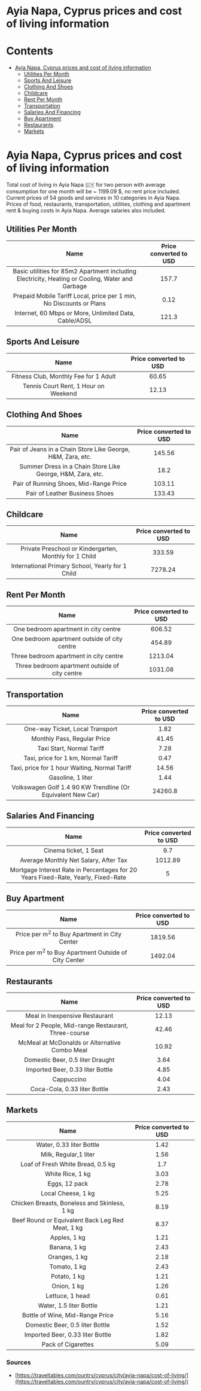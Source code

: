 
Ayia Napa, Cyprus prices and cost of living information
=======================================================

Contents
========

* [Ayia Napa, Cyprus prices and cost of living information](#ayia-napa-cyprus-prices-and-cost-of-living-information)
	* [Utilities Per Month](#utilities-per-month)
	* [Sports And Leisure](#sports-and-leisure)
	* [Clothing And Shoes](#clothing-and-shoes)
	* [Childcare](#childcare)
	* [Rent Per Month](#rent-per-month)
	* [Transportation](#transportation)
	* [Salaries And Financing](#salaries-and-financing)
	* [Buy Apartment](#buy-apartment)
	* [Restaurants](#restaurants)
	* [Markets](#markets)

# Ayia Napa, Cyprus prices and cost of living information


Total cost of living in Ayia Napa 🇨🇾 for two person with average consumption for one month will be ~ 1199.09 $, no rent 
price included. Current prices of 54 goods and services in 10 categories  in Ayia Napa. Prices of food, restaurants, 
transportation, utilities, clothing and apartment rent & buying costs in Ayia Napa. Average salaries also included.
## Utilities Per Month
  

|Name|Price converted to USD|
| :---: | :---: |
|Basic utilities for 85m2 Apartment including Electricity, Heating or Cooling, Water and Garbage|157.7|
|Prepaid Mobile Tariff Local, price per 1 min, No Discounts or Plans|0.12|
|Internet, 60 Mbps or More, Unlimited Data, Cable/ADSL|121.3|
  

## Sports And Leisure
  

|Name|Price converted to USD|
| :---: | :---: |
|Fitness Club, Monthly Fee for 1 Adult|60.65|
|Tennis Court Rent, 1 Hour on Weekend|12.13|
  

## Clothing And Shoes
  

|Name|Price converted to USD|
| :---: | :---: |
|Pair of Jeans in a Chain Store Like George, H&M, Zara, etc.|145.56|
|Summer Dress in a Chain Store Like George, H&M, Zara, etc.|18.2|
|Pair of Running Shoes, Mid-Range Price|103.11|
|Pair of Leather Business Shoes|133.43|
  

## Childcare
  

|Name|Price converted to USD|
| :---: | :---: |
|Private Preschool or Kindergarten, Monthly for 1 Child|333.59|
|International Primary School, Yearly for 1 Child|7278.24|
  

## Rent Per Month
  

|Name|Price converted to USD|
| :---: | :---: |
|One bedroom apartment in city centre|606.52|
|One bedroom apartment outside of city centre|454.89|
|Three bedroom apartment in city centre|1213.04|
|Three bedroom apartment outside of city centre|1031.08|
  

## Transportation
  

|Name|Price converted to USD|
| :---: | :---: |
|One-way Ticket, Local Transport|1.82|
|Monthly Pass, Regular Price|41.45|
|Taxi Start, Normal Tariff|7.28|
|Taxi, price for 1 km, Normal Tariff|0.47|
|Taxi, price for 1 hour Waiting, Normal Tariff|14.56|
|Gasoline, 1 liter|1.44|
|Volkswagen Golf 1.4 90 KW Trendline (Or Equivalent New Car)|24260.8|
  

## Salaries And Financing
  

|Name|Price converted to USD|
| :---: | :---: |
|Cinema ticket, 1 Seat|9.7|
|Average Monthly Net Salary, After Tax|1012.89|
|Mortgage Interest Rate in Percentages for 20 Years Fixed-Rate, Yearly, Fixed-Rate|5|
  

## Buy Apartment
  

|Name|Price converted to USD|
| :---: | :---: |
|Price per m<sup>2</sup> to Buy Apartment in City Center|1819.56|
|Price per m<sup>2</sup> to Buy Apartment Outside of City Center|1492.04|
  

## Restaurants
  

|Name|Price converted to USD|
| :---: | :---: |
|Meal in Inexpensive Restaurant|12.13|
|Meal for 2 People, Mid-range Restaurant, Three-course|42.46|
|McMeal at McDonalds or Alternative Combo Meal|10.92|
|Domestic Beer, 0.5 liter Draught|3.64|
|Imported Beer, 0.33 liter Bottle|4.85|
|Cappuccino|4.04|
|Coca-Cola, 0.33 liter Bottle|2.43|
  

## Markets
  

|Name|Price converted to USD|
| :---: | :---: |
|Water, 0.33 liter Bottle|1.42|
|Milk, Regular,1 liter|1.56|
|Loaf of Fresh White Bread, 0.5 kg|1.7|
|White Rice, 1 kg|3.03|
|Eggs, 12 pack|2.78|
|Local Cheese, 1 kg|5.25|
|Chicken Breasts, Boneless and Skinless, 1 kg|8.19|
|Beef Round or Equivalent Back Leg Red Meat, 1 kg |8.37|
|Apples, 1 kg|1.21|
|Banana, 1 kg|2.43|
|Oranges, 1 kg|2.18|
|Tomato, 1 kg|2.43|
|Potato, 1 kg|1.21|
|Onion, 1 kg|1.26|
|Lettuce, 1 head|0.61|
|Water, 1.5 liter Bottle|1.21|
|Bottle of Wine, Mid-Range Price|5.16|
|Domestic Beer, 0.5 liter Bottle|1.52|
|Imported Beer, 0.33 liter Bottle|1.82|
|Pack of Cigarettes|5.09|
  

### Sources

- [https://traveltables.com/ountry/cyprus/city/ayia-napa/cost-of-living/](https://traveltables.com/ountry/cyprus/city/ayia-napa/cost-of-living/)
